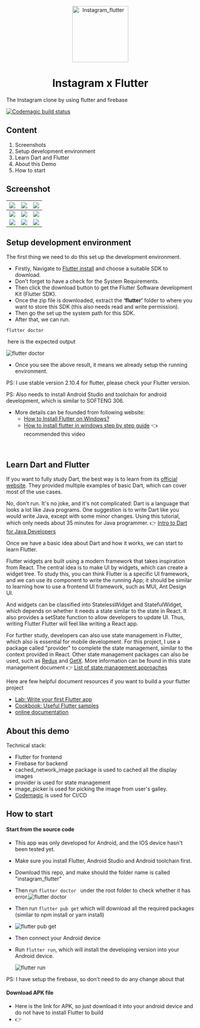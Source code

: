 <p align="center">
<img src="screenshot/Instagram_Glyph_Gradient_RGB.png" alt="Instagram_flutter" width="150">
</p>
<h1 align="center">Instagram x Flutter</h1>

The Instagram clone by using flutter and firebase

[![Codemagic build status](https://api.codemagic.io/apps/62512f57ddae835f04ad3abd/62512f57ddae835f04ad3abc/status_badge.svg)](https://codemagic.io/apps/62512f57ddae835f04ad3abd/62512f57ddae835f04ad3abc/latest_build)

## Content

1. Screenshots
2. Setup development environment
3. Learn Dart and Flutter
4. About this Demo
5. How to start

## Screenshot

|![](screenshot/Screenshot_20220410_001054.jpg)      |![](screenshot/Screenshot_20220410_001105.jpg)      |![](screenshot/Screenshot_20220410_001110.jpg)      |
| ---- | ---- | ---- |
|![](screenshot/Screenshot_20220410_001124.jpg)      |![](screenshot/Screenshot_20220410_001132.jpg)      |![](screenshot/Screenshot_20220410_001143.jpg)      |
|![](screenshot/Screenshot_20220410_003131.jpg)      |![](screenshot/Screenshot_20220410_003220.jpg)      |![](screenshot/Screenshot_20220410_003237.jpg)      |

## Setup development environment

The first thing we need to do this set up the development environment.

- Firstly, Navigate to [Flutter install](https://docs.flutter.dev/get-started/install) and choose a suitable SDK to download.
- Don’t forget to have a check for the System Requirements.
- Then click the download button to get the Flutter Software development Kit (Flutter SDK).
- Once the zip file is downloaded, extract the **‘flutter’** folder to where you want to store this SDK (this also needs read and write permission).
- Then go the set up the system path for this SDK.
- After that, we can run.

```
flutter doctor
```
​	here is the expected output

![flutter doctor](screenshot/command.png)

- Once you see the above result, it means we already setup the running environment.

PS: I use stable version 2.10.4 for flutter, please check your Flutter version.

PS: Also needs to install Android Studio and toolchain for android development, which is similar to SOFTENG 306.

- More details can be founded from following website:
  - [How to Install Flutter on Windows?](https://www.geeksforgeeks.org/how-to-install-flutter-on-windows/)
  - [How to install flutter in windows step by step guide](https://www.youtube.com/watch?v=tun0HUHaDuE) 👈 recommended this video

​		

## Learn Dart and Flutter

If you want to fully study Dart, the best way is to learn from its [official website](https://dart.dev/samples). They provided multiple examples of basic Dart, which can cover most of the use cases.



No, don't run. It's no joke, and it's not complicated: Dart is a language that looks a lot like Java programs. One suggestion is to write Dart like you would write Java, except with some minor changes. Using this tutorial, which only needs about 35 minutes for Java programmer. 👉 [Intro to Dart for Java Developers](https://developers.google.com/codelabs/from-java-to-dart)



Once we have a basic idea about Dart and how it works, we can start to learn Flutter.



Flutter widgets are built using a modern framework that takes inspiration from React. The central idea is to make UI by widgets, which can create a widget tree. To study this, you can think Flutter is a specific UI framework, and we can use its component to write the running App; it should be similar to learning how to use a frontend UI framework, such as MUI, Ant Design UI.



And widgets can be classified into StatelessWidget and StatefulWidget, which depends on whether it needs a state similar to the state in React. It also provides a setState function to allow developers to update UI. Thus, writing Flutter Flutter will feel like writing a React app.



For further study, developers can also use state management in Flutter, which also is essential for mobile development. For this project, I use a package called "provider" to complete the state management, similar to the context provided in React. Other state management packages can also be used, such as [Redux](https://pub.dev/packages/redux) and [GetX](https://pub.dev/packages/get). More information can be found in this state management document 👉 [List of state management approaches](https://docs.flutter.dev/development/data-and-backend/state-mgmt/options)



Here are few helpful document resources if you want to build a your flutter project

- [Lab: Write your first Flutter app](https://flutter.dev/docs/get-started/codelab)
- [Cookbook: Useful Flutter samples](https://flutter.dev/docs/cookbook)
- [online documentation](https://flutter.dev/docs)



## About this demo

Technical stack:

- Flutter for frontend
- Firebase for backend
- cached_network_image package is used to cached all the display images
- provider is used for state management
- image_picker is used for picking the image from user's galley.
- [Codemagic](https://codemagic.io/start/) is used for CI/CD




## How to start

#### Start from the source code

- This app was only developed for Android, and the IOS device hasn't been tested yet.
- Make sure you install Flutter, Android Studio and Android toolchain first.

- Download this repo, and make should the folder name is called "instagram_flutter"
- Then run `flutter doctor ` under the root folder to check whether it has error.![flutter doctor](screenshot/command.png)

- Then run `flutter pub get` which will download all the required packages (similar to npm install or yarn install)

- ![flutter pub get](screenshot/pub.png)

- Then connect your Android device

- Run `flutter run`, which will install the developing version into your Android device.

  ![flutter run](screenshot/run.png)



PS: I have setup the firebase, so don't need to do any change about that



#### Download APK file

- Here is the link for APK, so just download it into your android device and do not have to install Flutter to build
- 👉
